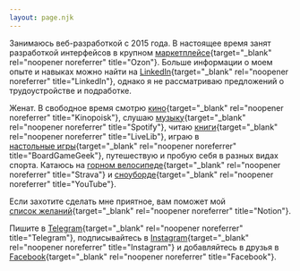 ```yaml
---
layout: page.njk
---
```


Занимаюсь веб-разработкой с 2015 года. В настоящее время занят разработкой интерфейсов в крупном [маркетплейсе](https://www.ozon.ru){target="\_blank" rel="noopener noreferrer" title="Ozon"}.
Больше информации о моем опыте и навыках можно найти на [LinkedIn](https://www.linkedin.com/in/kirillunlimited){target="\_blank" rel="noopener noreferrer" title="LinkedIn"}, однако я не рассматриваю предложений о трудоустройстве и подработке.

Женат. В свободное время смотрю [кино](https://www.kinopoisk.ru/user/14006777){target="\_blank" rel="noopener noreferrer" title="Kinopoisk"}, слушаю [музыку](https://open.spotify.com/user/31woa7anrwoyjfdww63esvvdxk6u){target="\_blank" rel="noopener noreferrer" title="Spotify"}, читаю [книги](https://www.livelib.ru/reader/kirillunlimited){target="\_blank" rel="noopener noreferrer" title="LiveLib"}, играю в [настольные&nbsp;игры](https://www.boardgamegeek.com/user/kirillunlimited){target="\_blank" rel="noopener noreferrer" title="BoardGameGeek"}, путешествую и пробую себя в разных видах спорта. Катаюсь на [горном&nbsp;велосипеде](https://www.strava.com/athletes/38933609){target="\_blank" rel="noopener noreferrer" title="Strava"} и [сноуборде](https://www.youtube.com/watch?v=iE2OXBkd1W0){target="\_blank" rel="noopener noreferrer" title="YouTube"}.

Если захотите сделать мне приятное, вам поможет мой [список&nbsp;желаний](https://www.notion.so/f30e496a3fc040da8d88b7971cc3a57a){target="\_blank" rel="noopener noreferrer" title="Notion"}.

Пишите в [Telegram](https://t.me/kirillunlimited){target="\_blank" rel="noopener noreferrer" title="Telegram"}, подписывайтесь в [Instagram](https://www.instagram.com/kirillunlimited/){target="\_blank" rel="noopener noreferrer" title="Instagram"} и добавляйтесь в друзья в [Facebook](https://www.facebook.com/kirillunlimited){target="\_blank" rel="noopener noreferrer" title="Facebook"}.
